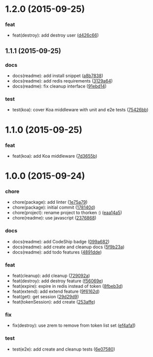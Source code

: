 <a name="1.2.0"></a>
# 1.2.0 (2015-09-25)


### feat

* feat(destroy): add destroy user ([d426c66](https://github.com/RisingStack/thorken/commit/d426c66))



<a name="1.1.1"></a>
## 1.1.1 (2015-09-25)


### docs

* docs(readme): add install snippet ([a8b7838](https://github.com/RisingStack/thorken/commit/a8b7838))
* docs(readme): add redis requirements ([3129a64](https://github.com/RisingStack/thorken/commit/3129a64))
* docs(readme): fix cleanup interface ([91ebd14](https://github.com/RisingStack/thorken/commit/91ebd14))

### test

* test(koa): cover Koa middleware with unit and e2e tests ([75426bb](https://github.com/RisingStack/thorken/commit/75426bb))



<a name="1.1.0"></a>
# 1.1.0 (2015-09-25)


### feat

* feat(koa): add Koa middleware ([7d3655b](https://github.com/RisingStack/thorken/commit/7d3655b))



<a name="1.0.0"></a>
# 1.0.0 (2015-09-24)


### chore

* chore(package): add linter ([1e75a79](https://github.com/RisingStack/thorken/commit/1e75a79))
* chore(package): initial commit ([178140d](https://github.com/RisingStack/thorken/commit/178140d))
* chore(project): rename project to thorken :) ([eaa14a5](https://github.com/RisingStack/thorken/commit/eaa14a5))
* chore(readme): use javascript ([2376868](https://github.com/RisingStack/thorken/commit/2376868))

### docs

* docs(readme): add CodeShip badge ([099a682](https://github.com/RisingStack/thorken/commit/099a682))
* docs(readme): add create and cleanup docs ([5f9b23a](https://github.com/RisingStack/thorken/commit/5f9b23a))
* docs(readme): add todo features ([4891dde](https://github.com/RisingStack/thorken/commit/4891dde))

### feat

* feat(cleanup): add cleanup ([729092a](https://github.com/RisingStack/thorken/commit/729092a))
* feat(destroy): add destroy feature ([f56069e](https://github.com/RisingStack/thorken/commit/f56069e))
* feat(expire): expire in redis instead of token ([8fbeb3d](https://github.com/RisingStack/thorken/commit/8fbeb3d))
* feat(extend): add extend feature ([9f6162d](https://github.com/RisingStack/thorken/commit/9f6162d))
* feat(get): get session ([29d29d9](https://github.com/RisingStack/thorken/commit/29d29d9))
* feat(tokenSession): add create ([253affe](https://github.com/RisingStack/thorken/commit/253affe))

### fix

* fix(destroy): use zrem to remove from token list set ([ef4afa1](https://github.com/RisingStack/thorken/commit/ef4afa1))

### test

* test(e2e): add create and cleanup tests ([6e07580](https://github.com/RisingStack/thorken/commit/6e07580))



